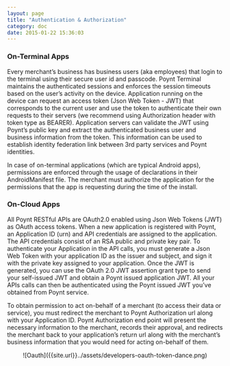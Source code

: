 ```yaml
---
layout: page
title: "Authentication & Authorization"
category: doc
date: 2015-01-22 15:36:03
---
```


### On-Terminal Apps

Every merchant’s business has business users (aka employees) that login to the terminal using their secure user id and passcode. Poynt Terminal maintains the authenticated sessions and enforces the session timeouts based on the user’s activity on the device. Application running on the device can request an access token (Json Web Token - JWT) that corresponds to the current user and use the token to authenticate their own requests to their servers (we recommend using Authorization header with token type as BEARER). Application servers can validate the JWT using Poynt’s public key and extract the authenticated business user and business information from the token. This information can be used to establish identity federation link between 3rd party services and Poynt identities.

In case of on-terminal applications (which are typical Android apps), permissions are enforced through the usage of declarations in their AndroidManifest file. The merchant must authorize the application for the permissions that the app is requesting during the time of the install.


### On-Cloud Apps

All Poynt RESTful APIs are OAuth2.0 enabled using Json Web Tokens (JWT) as OAuth access tokens. When a new application is registered with Poynt, an Application ID (urn) and API credentials are assigned to the application. The API credentials consist of an RSA public and private key pair. To authenticate your Application in the API calls, you must generate a Json Web Token with your application ID as the issuer and subject, and sign it with the private key assigned to your application. Once the JWT is generated, you can use the OAuth 2.0 JWT assertion grant type to send your self-issued JWT and obtain a Poynt issued application JWT. All your APIs calls can then be authenticated using the Poynt issued JWT you’ve obtained from Poynt service.

To obtain permission to act on-behalf of a merchant (to access their data or service), you must redirect the merchant to Poynt Authorization url along with your Application ID. Poynt Authorization end point will present the necessary information to the merchant, records their approval, and redirects the merchant back to your application’s return url along with the merchant’s business information that you would need for acting on-behalf of them.

<center>![Oauth]({{site.url}}../assets/developers-oauth-token-dance.png)</center>
